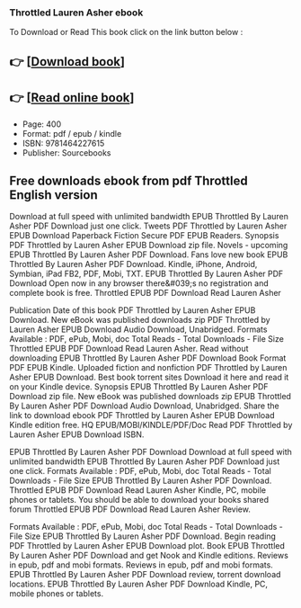 ### Throttled Lauren Asher ebook

To Download or Read This book click on the link button below :

## 👉  [**[Download book](http://ebooksharez.info/download.php?group=book&from=github.com&id=708960&lnk=1061 "Download book")**]

## 👉  [**[Read online book](http://ebooksharez.info/download.php?group=book&from=github.com&id=708960&lnk=1061 "Read online book")**]


* Page: 400
* Format: pdf / epub / kindle
* ISBN: 9781464227615
* Publisher: Sourcebooks



## Free downloads ebook from pdf Throttled English version


Download at full speed with unlimited bandwidth EPUB Throttled By Lauren Asher PDF Download just one click. Tweets PDF Throttled by Lauren Asher EPUB Download Paperback Fiction Secure PDF EPUB Readers. Synopsis PDF Throttled by Lauren Asher EPUB Download zip file. Novels - upcoming EPUB Throttled By Lauren Asher PDF Download. Fans love new book EPUB Throttled By Lauren Asher PDF Download. Kindle, iPhone, Android, Symbian, iPad FB2, PDF, Mobi, TXT. EPUB Throttled By Lauren Asher PDF Download Open now in any browser there&amp;#039;s no registration and complete book is free. Throttled EPUB PDF Download Read Lauren Asher

Publication Date of this book PDF Throttled by Lauren Asher EPUB Download. New eBook was published downloads zip PDF Throttled by Lauren Asher EPUB Download Audio Download, Unabridged. Formats Available : PDF, ePub, Mobi, doc Total Reads - Total Downloads - File Size Throttled EPUB PDF Download Read Lauren Asher. Read without downloading EPUB Throttled By Lauren Asher PDF Download Book Format PDF EPUB Kindle. Uploaded fiction and nonfiction PDF Throttled by Lauren Asher EPUB Download. Best book torrent sites Download it here and read it on your Kindle device. Synopsis EPUB Throttled By Lauren Asher PDF Download zip file. New eBook was published downloads zip EPUB Throttled By Lauren Asher PDF Download Audio Download, Unabridged. Share the link to download ebook PDF Throttled by Lauren Asher EPUB Download Kindle edition free. HQ EPUB/MOBI/KINDLE/PDF/Doc Read PDF Throttled by Lauren Asher EPUB Download ISBN.

EPUB Throttled By Lauren Asher PDF Download Download at full speed with unlimited bandwidth EPUB Throttled By Lauren Asher PDF Download just one click. Formats Available : PDF, ePub, Mobi, doc Total Reads - Total Downloads - File Size EPUB Throttled By Lauren Asher PDF Download. Throttled EPUB PDF Download Read Lauren Asher Kindle, PC, mobile phones or tablets. You should be able to download your books shared forum Throttled EPUB PDF Download Read Lauren Asher Review.

Formats Available : PDF, ePub, Mobi, doc Total Reads - Total Downloads - File Size EPUB Throttled By Lauren Asher PDF Download. Begin reading PDF Throttled by Lauren Asher EPUB Download plot. Book EPUB Throttled By Lauren Asher PDF Download and get Nook and Kindle editions. Reviews in epub, pdf and mobi formats. Reviews in epub, pdf and mobi formats. EPUB Throttled By Lauren Asher PDF Download review, torrent download locations. EPUB Throttled By Lauren Asher PDF Download Kindle, PC, mobile phones or tablets.






